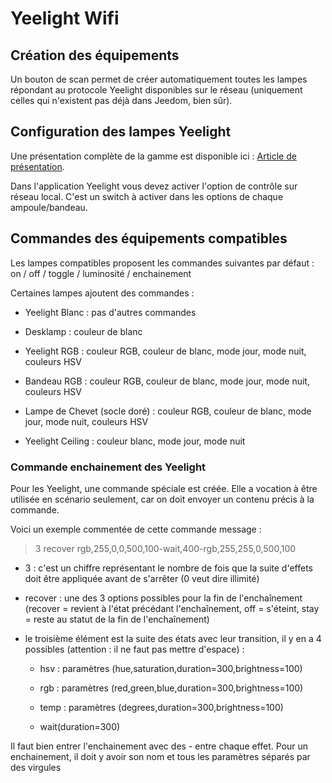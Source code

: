 # Yeelight Wifi

## Création des équipements

Un bouton de scan permet de créer automatiquement toutes les lampes répondant au protocole Yeelight disponibles sur le réseau (uniquement celles qui n'existent pas déjà dans Jeedom, bien sûr).

## Configuration des lampes Yeelight

Une présentation complète de la gamme est disponible ici : [Article de présentation](https://lunarok-domotique.com/plugins-jeedom/xiaomi-home-jeedom/yeelight-xiaomi-wifi-lamp/).

Dans l'application Yeelight vous devez activer l'option de contrôle sur réseau local. C'est un switch à activer dans les options de chaque ampoule/bandeau.

## Commandes des équipements compatibles

Les lampes compatibles proposent les commandes suivantes par défaut : on / off / toggle / luminosité / enchainement

Certaines lampes ajoutent des commandes :

* Yeelight Blanc : pas d'autres commandes

* Desklamp : couleur de blanc

* Yeelight RGB : couleur RGB, couleur de blanc, mode jour, mode nuit, couleurs HSV

* Bandeau RGB : couleur RGB, couleur de blanc, mode jour, mode nuit, couleurs HSV

* Lampe de Chevet (socle doré) : couleur RGB, couleur de blanc, mode jour, mode nuit, couleurs HSV

* Yeelight Ceiling : couleur blanc, mode jour, mode nuit

### Commande enchainement des Yeelight

Pour les Yeelight, une commande spéciale est créée. Elle a vocation à être utilisée en scénario seulement, car on doit envoyer un contenu précis à la commande.

Voici un exemple commentée de cette commande message :

> 3 recover rgb,255,0,0,500,100-wait,400-rgb,255,255,0,500,100

* 3 : c'est un chiffre représentant le nombre de fois que la suite d'effets doit être appliquée avant de s'arrêter (0 veut dire illimité)

* recover : une des 3 options possibles pour la fin de l'enchaînement (recover = revient à l'état précédant l'enchaînement, off = s'éteint, stay = reste au statut de la fin de l'enchaînement)

* le troisième élément est la suite des états avec leur transition, il y en a 4 possibles (attention : il ne faut pas mettre d'espace) :

  * hsv : paramètres (hue,saturation,duration=300,brightness=100)

  * rgb : paramètres (red,green,blue,duration=300,brightness=100)

  * temp : paramètres (degrees,duration=300,brightness=100)

  * wait(duration=300)

Il faut bien entrer l'enchainement avec des - entre chaque effet. Pour un enchainement, il doit y avoir son nom et tous les paramètres séparés par des virgules